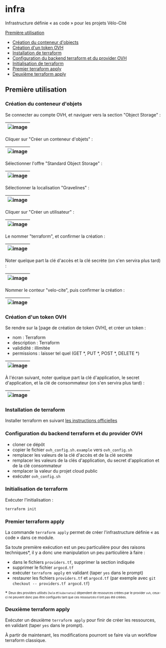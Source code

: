 # infra

Infrastructure définie « as code » pour les projets Vélo-Cité

[Première utilisation](#première-utilisation)
- [Création du conteneur d'objects](#création-du-conteneur-dobjets)
- [Création d'un token OVH](#création-dun-token-ovh)
- [Installation de terraform](#installation-de-terraform)
- [Configuration du backend terraform et du provider OVH](#configuration-du-backend-terraform-et-du-provider-ovh)
- [Initialisation de terraform](#initialisation-de-terraform)
- [Premier terraform apply](#premier-terraform-apply)
- [Deuxième terraform apply](#deuxième-terraform-apply)

## Première utilisation

### Création du conteneur d'objets

Se connecter au compte OVH, et naviguer vers la section "Object Storage" :

| ![image](https://github.com/LoicGombeaud/velocite-infra/assets/1173317/145dbada-b0ff-4652-8fa6-f24f9379e048) |
|-|

Cliquer sur "Créer un conteneur d'objets" :

| ![image](https://github.com/LoicGombeaud/velocite-infra/assets/1173317/5bfd4f27-9d92-45c7-ac3a-898520654d75) |
|-|

Sélectionner l'offre "Standard Object Storage" :

| ![image](https://github.com/LoicGombeaud/velocite-infra/assets/1173317/4bc816dc-641e-4e53-a3e2-af0416e8794a) |
|-|

Sélectionner la localisation "Gravelines" :

| ![image](https://github.com/LoicGombeaud/velocite-infra/assets/1173317/22988fe8-4b24-460a-b354-5c096a39bdc4) |
|-|

Cliquer sur "Créer un utilisateur" :

| ![image](https://github.com/LoicGombeaud/velocite-infra/assets/1173317/dee1ae2e-dfe3-4b74-a1d8-81beebed2330) |
|-|

Le nommer "terraform", et confirmer la création :

| ![image](https://github.com/LoicGombeaud/velocite-infra/assets/1173317/45316fac-a9dd-401f-bd81-a0c9021b54a0) |
|-|

Noter quelque part la clé d'accès et la clé secrète (on s'en servira plus tard) :

| ![image](https://github.com/LoicGombeaud/velocite-infra/assets/1173317/0a54d487-e0ff-4d1a-88ec-f23c32f59a88) |
|-|

Nommer le conteur "velo-cite", puis confirmer la création :

| ![image](https://github.com/LoicGombeaud/velocite-infra/assets/1173317/465d4432-9fcf-4476-b9fe-3fc999c9a029) |
|-|

### Création d'un token OVH

Se rendre sur la [page de création de token OVH], et créer un token :
- nom : Terraform
- description : Terraform
- valididité : illimitée
- permissions : laisser tel quel (GET *, PUT *, POST *, DELETE *)

| ![image](https://github.com/LoicGombeaud/velocite-infra/assets/1173317/4d2be5cc-ba25-4351-8cf2-8b917925d48e) |
|-|

À l'écran suivant, noter quelque part la clé d'application, le secret d'application, et la clé de consommateur (on s'en servira plus tard) :

| ![image](https://github.com/LoicGombeaud/velocite-infra/assets/1173317/f10e4a52-9345-435c-b9f4-b563324ed9d3) |
|-|

### Installation de terraform

Installer terraform en suivant [les instructions officielles](https://developer.hashicorp.com/terraform/downloads)

### Configuration du backend terraform et du provider OVH

- cloner ce dépôt
- copier le fichier `ovh_config.sh.example` vers `ovh_config.sh`
- remplacer les valeurs de la clé d'accès et de la clé secrète
- remplacer les valeurs de la clés d'application, du secret d'application et de la clé consommateur
- remplacer la valeur du projet cloud public
- exécuter `ovh_config.sh`

### Initialisation de terraform

Exécuter l'initialisation :
```
terraform init
```

### Premier terraform apply

La commande `terraform apply` permet de créer l'infrastructure définie « as code » dans ce module.

Sa toute première exécution est un peu particulière pour des raisons techniques*, il y a donc une manipulation un peu particulière à faire :
- dans le fichiers `providers.tf`, supprimer la section indiquée
- supprimer le fichier `argocd.tf`
- exécuter `terraform apply` en validant (taper `yes` dans le prompt)
- restaurer les fichiers `providers.tf` et `argocd.tf` (par exemple avec `git checkout -- providers.tf argocd.tf`)

\* <sup><sub>Deux des providers utilisés (`helm` et `kubernetes`) dépendent de ressources créées par le provider `ovh`, ceux-ci ne peuvent donc pas être configurés tant que ces ressources n'ont pas été créées.</sub></sup>

### Deuxième terraform apply

Exécuter un deuxième `terraform apply` pour finir de créer les ressources, en validant (taper `yes` dans le prompt).

À partir de maintenant, les modifications pourront se faire via un workflow terraform classique.
